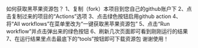 如何获取黑苹果资源包？
1、复制（fork）本项目到您自己的github账户下
2、点击复制过来的项目的“Actions”选项
3、点击绿色按钮启用github action
4、将“All workflows”在菜单里改为“一键获取黑苹果资源包”
5、点击“Run workflow”并点击弹出来的绿色按钮
6、刷新几次页面即可看到刚刚运行的结果
7、在运行结果里点击最底下的“tools”按钮即可下载资源包
谢谢使用！

